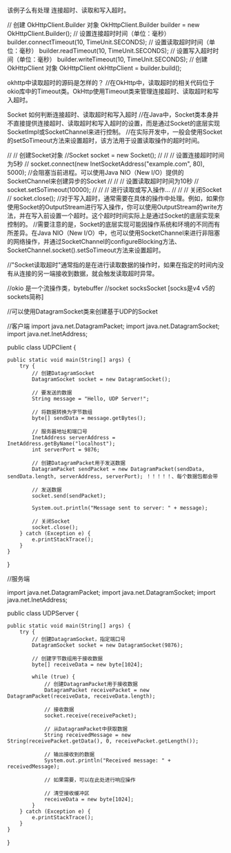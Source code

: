 该例子么有处理 连接超时、读取和写入超时。

// 创建 OkHttpClient.Builder 对象
OkHttpClient.Builder builder = new OkHttpClient.Builder();
// 设置连接超时时间（单位：毫秒）
builder.connectTimeout(10, TimeUnit.SECONDS);
// 设置读取超时时间（单位：毫秒）
builder.readTimeout(10, TimeUnit.SECONDS);
// 设置写入超时时间（单位：毫秒）
builder.writeTimeout(10, TimeUnit.SECONDS);
// 创建 OkHttpClient 对象
OkHttpClient okHttpClient = builder.build();


okhttp中读取超时的源码是怎样的？
//在OkHttp中，读取超时的相关代码位于okio库中的Timeout类。OkHttp使用Timeout类来管理连接超时、读取超时和写入超时。


Socket 如何判断连接超时、读取超时和写入超时
//在Java中，Socket类本身并不直接提供连接超时、读取超时和写入超时的设置，而是通过Socket的底层实现SocketImpl或SocketChannel来进行控制。
//在实际开发中，一般会使用Socket的setSoTimeout方法来设置超时，该方法用于设置读取操作的超时时间。

// // 创建Socket对象
//Socket socket = new Socket();
//
//  // 设置连接超时时间为5秒
//  socket.connect(new InetSocketAddress("example.com", 80), 5000); //会阻塞当前进程。可以使用Java NIO（New I/O）提供的SocketChannel来创建异步的Socket
//
// // 设置读取超时时间为10秒
//  socket.setSoTimeout(10000);
//
//   // 进行读取或写入操作...
//
//    // 关闭Socket
//    socket.close();
//对于写入超时，通常需要在具体的操作中处理。例如，如果你使用Socket的OutputStream进行写入操作，你可以使用OutputStream的write方法，并在写入前设置一个超时。这个超时时间实际上是通过Socket的底层实现来控制的。
//需要注意的是，Socket的底层实现可能因操作系统和环境的不同而有所差异。在Java NIO（New I/O）中，也可以使用SocketChannel来进行非阻塞的网络操作，并通过SocketChannel的configureBlocking方法、SocketChannel.socket().setSoTimeout方法来设置超时。


//"Socket读取超时"通常指的是在进行读取数据的操作时，如果在指定的时间内没有从连接的另一端接收到数据，就会触发读取超时异常。


//okio 是一个流操作类，bytebuffer
//socket   socksSocket [socks是v4 v5的sockets简称]


//可以使用DatagramSocket类来创建基于UDP的Socket


//客户端
import java.net.DatagramPacket;
import java.net.DatagramSocket;
import java.net.InetAddress;

public class UDPClient {

    public static void main(String[] args) {
        try {
            // 创建DatagramSocket
            DatagramSocket socket = new DatagramSocket();

            // 要发送的数据
            String message = "Hello, UDP Server!";

            // 将数据转换为字节数组
            byte[] sendData = message.getBytes();

            // 服务器地址和端口号
            InetAddress serverAddress = InetAddress.getByName("localhost");
            int serverPort = 9876;

            // 创建DatagramPacket用于发送数据
            DatagramPacket sendPacket = new DatagramPacket(sendData, sendData.length, serverAddress, serverPort); ！！！！！、每个数据包都会带

            // 发送数据
            socket.send(sendPacket);

            System.out.println("Message sent to server: " + message);

            // 关闭Socket
            socket.close();
        } catch (Exception e) {
            e.printStackTrace();
        }
    }
}


//服务端

import java.net.DatagramPacket;
import java.net.DatagramSocket;
import java.net.InetAddress;

public class UDPServer {

    public static void main(String[] args) {
        try {
            // 创建DatagramSocket，指定端口号
            DatagramSocket socket = new DatagramSocket(9876);

            // 创建字节数组用于接收数据
            byte[] receiveData = new byte[1024];

            while (true) {
                // 创建DatagramPacket用于接收数据
                DatagramPacket receivePacket = new DatagramPacket(receiveData, receiveData.length);

                // 接收数据
                socket.receive(receivePacket);

                // 从DatagramPacket中获取数据
                String receivedMessage = new String(receivePacket.getData(), 0, receivePacket.getLength());

                // 输出接收到的数据
                System.out.println("Received message: " + receivedMessage);

                // 如果需要，可以在此处进行响应操作

                // 清空接收缓冲区
                receiveData = new byte[1024];
            }
        } catch (Exception e) {
            e.printStackTrace();
        }
    }
}

